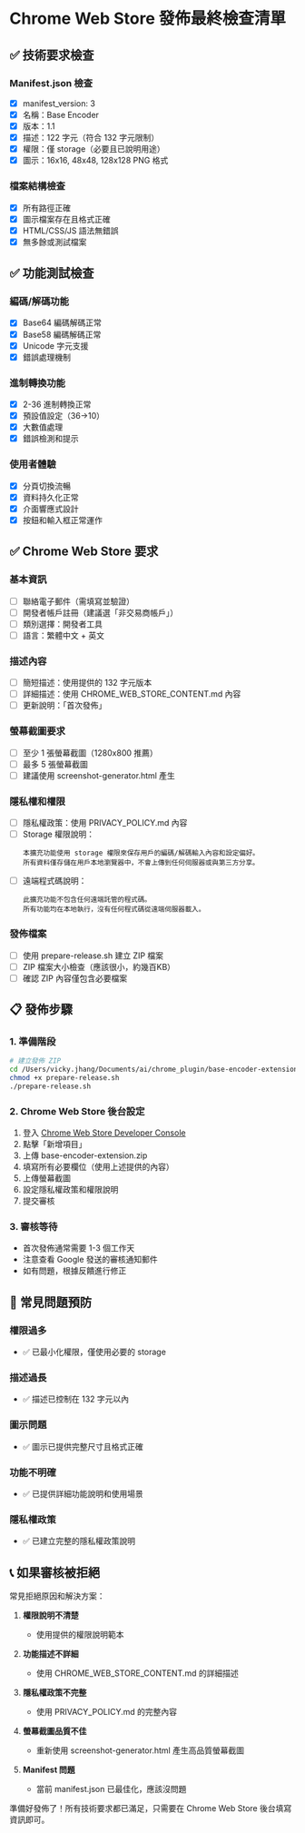 # Chrome Web Store 發佈最終檢查清單

## ✅ 技術要求檢查

### Manifest.json 檢查
- [x] manifest_version: 3
- [x] 名稱：Base Encoder
- [x] 版本：1.1
- [x] 描述：122 字元（符合 132 字元限制）
- [x] 權限：僅 storage（必要且已說明用途）
- [x] 圖示：16x16, 48x48, 128x128 PNG 格式

### 檔案結構檢查
- [x] 所有路徑正確
- [x] 圖示檔案存在且格式正確
- [x] HTML/CSS/JS 語法無錯誤
- [x] 無多餘或測試檔案

## ✅ 功能測試檢查

### 編碼/解碼功能
- [x] Base64 編碼解碼正常
- [x] Base58 編碼解碼正常
- [x] Unicode 字元支援
- [x] 錯誤處理機制

### 進制轉換功能
- [x] 2-36 進制轉換正常
- [x] 預設值設定（36→10）
- [x] 大數值處理
- [x] 錯誤檢測和提示

### 使用者體驗
- [x] 分頁切換流暢
- [x] 資料持久化正常
- [x] 介面響應式設計
- [x] 按鈕和輸入框正常運作

## ✅ Chrome Web Store 要求

### 基本資訊
- [ ] 聯絡電子郵件（需填寫並驗證）
- [ ] 開發者帳戶註冊（建議選「非交易商帳戶」）
- [ ] 類別選擇：開發者工具
- [ ] 語言：繁體中文 + 英文

### 描述內容
- [ ] 簡短描述：使用提供的 132 字元版本
- [ ] 詳細描述：使用 CHROME_WEB_STORE_CONTENT.md 內容
- [ ] 更新說明：「首次發佈」

### 螢幕截圖要求
- [ ] 至少 1 張螢幕截圖（1280x800 推薦）
- [ ] 最多 5 張螢幕截圖
- [ ] 建議使用 screenshot-generator.html 產生

### 隱私權和權限
- [ ] 隱私權政策：使用 PRIVACY_POLICY.md 內容
- [ ] Storage 權限說明：
  ```
  本擴充功能使用 storage 權限來保存用戶的編碼/解碼輸入內容和設定偏好。
  所有資料僅存儲在用戶本地瀏覽器中，不會上傳到任何伺服器或與第三方分享。
  ```
- [ ] 遠端程式碼說明：
  ```
  此擴充功能不包含任何遠端託管的程式碼。
  所有功能均在本地執行，沒有任何程式碼從遠端伺服器載入。
  ```

### 發佈檔案
- [ ] 使用 prepare-release.sh 建立 ZIP 檔案
- [ ] ZIP 檔案大小檢查（應該很小，約幾百KB）
- [ ] 確認 ZIP 內容僅包含必要檔案

## 📋 發佈步驟

### 1. 準備階段
```bash
# 建立發佈 ZIP
cd /Users/vicky.jhang/Documents/ai/chrome_plugin/base-encoder-extension
chmod +x prepare-release.sh
./prepare-release.sh
```

### 2. Chrome Web Store 後台設定
1. 登入 [Chrome Web Store Developer Console](https://chrome.google.com/webstore/devconsole)
2. 點擊「新增項目」
3. 上傳 base-encoder-extension.zip
4. 填寫所有必要欄位（使用上述提供的內容）
5. 上傳螢幕截圖
6. 設定隱私權政策和權限說明
7. 提交審核

### 3. 審核等待
- 首次發佈通常需要 1-3 個工作天
- 注意查看 Google 發送的審核通知郵件
- 如有問題，根據反饋進行修正

## 🚨 常見問題預防

### 權限過多
- ✅ 已最小化權限，僅使用必要的 storage

### 描述過長
- ✅ 描述已控制在 132 字元以內

### 圖示問題
- ✅ 圖示已提供完整尺寸且格式正確

### 功能不明確
- ✅ 已提供詳細功能說明和使用場景

### 隱私權政策
- ✅ 已建立完整的隱私權政策說明

## 📞 如果審核被拒絕

常見拒絕原因和解決方案：

1. **權限說明不清楚**
   - 使用提供的權限說明範本

2. **功能描述不詳細**
   - 使用 CHROME_WEB_STORE_CONTENT.md 的詳細描述

3. **隱私權政策不完整**
   - 使用 PRIVACY_POLICY.md 的完整內容

4. **螢幕截圖品質不佳**
   - 重新使用 screenshot-generator.html 產生高品質螢幕截圖

5. **Manifest 問題**
   - 當前 manifest.json 已最佳化，應該沒問題

準備好發佈了！所有技術要求都已滿足，只需要在 Chrome Web Store 後台填寫資訊即可。
